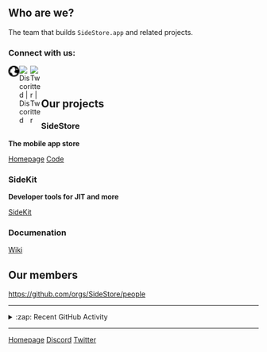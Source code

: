 <!-- 
Docs: How to use GitHub README and actions to auto-generate embedded content.
https://github.com/anuraghazra/github-readme-stats
https://www.youtube.com/watch?v=n6d4KHSKqGk
https://github.com/rahuldkjain/github-profile-readme-generator
 -->

## Who are we?

The team that builds `SideStore.app` and related projects.

### Connect with us:

<!--
[![Website](https://img.shields.io/website?label=sidestore.io&style=for-the-badge&url=https://sidestore.io)](https://sidestore.io)
[![Twitter Follow](https://img.shields.io/twitter/follow/sidestore_io?color=1DA1F2&logo=twitter&style=for-the-badge)](https://twitter.com/intent/follow?original_referer=https%3A%2F%2Fgithub.com%2Fsidestore&screen_name=sidestore)
[![GitHub Followers](https://img.shields.io/github/followers/sidestore?style=for-the-badge)]()
[![GitHub Sponsors](https://img.shields.io/github/sponsors/sidestore?style=for-the-badge
)]() 
-->

[<img align="left" alt="sidestore.io" width="22px" src="https://raw.githubusercontent.com/iconic/open-iconic/master/svg/globe.svg" />][website]
[<img align="left" alt="Discord | Discord" width="22px" src="https://cdn.jsdelivr.net/npm/simple-icons@v3/icons/discord.svg" />][discord]
[<img align="left" alt="Twitter | Twitter" width="22px" src="https://cdn.jsdelivr.net/npm/simple-icons@v3/icons/twitter.svg" />][twitter]

<br />
<br />

## Our projects

### SideStore

__The mobile app store__

[Homepage][website]
[Code][git.sidestore]

### SideKit

__Developer tools for JIT and more__

[SideKit][git.sidekit]

### Documenation

[Wiki][wiki]

## Our members

https://github.com/orgs/SideStore/people

---

<details>
  <summary>:zap: Recent GitHub Activity</summary>

<!--START_SECTION:activity-->
1. 🗣 Commented on [#260](https://github.com/SideStore/SideStore/issues/260) in [SideStore/SideStore](https://github.com/SideStore/SideStore)
2. 🗣 Commented on [#260](https://github.com/SideStore/SideStore/issues/260) in [SideStore/SideStore](https://github.com/SideStore/SideStore)
3. 🗣 Commented on [#260](https://github.com/SideStore/SideStore/issues/260) in [SideStore/SideStore](https://github.com/SideStore/SideStore)
4. ❗️ Closed issue [#260](https://github.com/SideStore/SideStore/issues/260) in [SideStore/SideStore](https://github.com/SideStore/SideStore)
5. 🗣 Commented on [#260](https://github.com/SideStore/SideStore/issues/260) in [SideStore/SideStore](https://github.com/SideStore/SideStore)
6. 🗣 Commented on [#260](https://github.com/SideStore/SideStore/issues/260) in [SideStore/SideStore](https://github.com/SideStore/SideStore)
7. ❗️ Opened issue [#260](https://github.com/SideStore/SideStore/issues/260) in [SideStore/SideStore](https://github.com/SideStore/SideStore)
8. 💪 Opened PR [#259](https://github.com/SideStore/SideStore/pull/259) in [SideStore/SideStore](https://github.com/SideStore/SideStore)
9. 🗣 Commented on [#7](https://github.com/SideStore/SideServer-Windows/issues/7) in [SideStore/SideServer-Windows](https://github.com/SideStore/SideServer-Windows)
10. ❌ Closed PR [#7](https://github.com/SideStore/SideServer-Windows/pull/7) in [SideStore/SideServer-Windows](https://github.com/SideStore/SideServer-Windows)
11. 💪 Opened PR [#4](https://github.com/SideStore/minimuxer/pull/4) in [SideStore/minimuxer](https://github.com/SideStore/minimuxer)
12. 🗣 Commented on [#257](https://github.com/SideStore/SideStore/issues/257) in [SideStore/SideStore](https://github.com/SideStore/SideStore)
13. ❌ Closed PR [#6](https://github.com/SideStore/SideServer-for-Windows/pull/6) in [SideStore/SideServer-for-Windows](https://github.com/SideStore/SideServer-for-Windows)
14. 🗣 Commented on [#6](https://github.com/SideStore/SideServer-for-Windows/issues/6) in [SideStore/SideServer-for-Windows](https://github.com/SideStore/SideServer-for-Windows)
15. 🗣 Commented on [#257](https://github.com/SideStore/SideStore/issues/257) in [SideStore/SideStore](https://github.com/SideStore/SideStore)
16. 🎉 Merged PR [#8](https://github.com/SideStore/SideServer-for-Windows/pull/8) in [SideStore/SideServer-for-Windows](https://github.com/SideStore/SideServer-for-Windows)
17. 💪 Opened PR [#8](https://github.com/SideStore/SideServer-for-Windows/pull/8) in [SideStore/SideServer-for-Windows](https://github.com/SideStore/SideServer-for-Windows)
18. 🗣 Commented on [#6](https://github.com/SideStore/SideServer-for-Windows/issues/6) in [SideStore/SideServer-for-Windows](https://github.com/SideStore/SideServer-for-Windows)
19. 💪 Opened PR [#7](https://github.com/SideStore/SideServer-for-Windows/pull/7) in [SideStore/SideServer-for-Windows](https://github.com/SideStore/SideServer-for-Windows)
20. 🗣 Commented on [#6](https://github.com/SideStore/SideServer-for-Windows/issues/6) in [SideStore/SideServer-for-Windows](https://github.com/SideStore/SideServer-for-Windows)
<!--END_SECTION:activity-->

</details>

---

[Homepage][patreon] [Discord][discord] [Twitter][twitter]

<!--
- [Patreon][patreon]
- [OpenCollective][opencollective]
- [YouTube][youtube]
-->

[website]: https://sidestore.io
[wiki]: https://wiki.sidestore.io
[twitter]: https://twitter.com/sidestore_io
[discord]: https://discord.gg/CacsuuzsBq
[youtube]: https://youtube.com/TODO
[patreon]: https://www.patreon.com/SideStore
[opencollective]: https://opencollective.com/TODO
[git.sidestore]: https://github.com/SideStore/SideStore/
[git.sidekit]: https://github.com/SideStore/SideKit

